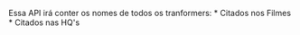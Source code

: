 Essa API irá conter os nomes de todos os tranformers:
    * Citados nos Filmes
    * Citados nas HQ's